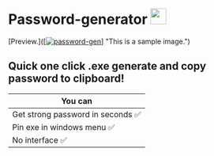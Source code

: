 # Password-generator <img src="https://github.com/blackcater/blackcater/raw/main/images/Hi.gif" height="32"/></h1>
[Preview.]([<a href="https://imgbb.com/"><img src="https://i.ibb.co/6R4wQLt/password-gen.png" alt="password-gen" border="0"></a>] "This is a sample image.")
## Quick one click .exe generate and copy password to clipboard!

| You can       | 
| ------------- |
| Get strong password in seconds :white_check_mark: |
| Pin exe in windows menu :white_check_mark: |
| No interface :white_check_mark: |
